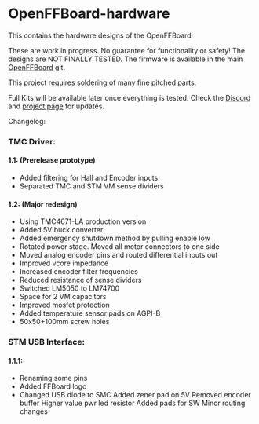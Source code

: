 # OpenFFBoard-hardware
This contains the hardware designs of the OpenFFBoard

These are work in progress.
No guarantee for functionality or safety! The designs are NOT FINALLY TESTED.
The firmware is available in the main [OpenFFBoard](https://github.com/Ultrawipf/OpenFFBoard) git.

This project requires soldering of many fine pitched parts.

Full Kits will be available later once everything is tested. Check the [Discord](https://discord.com/invite/gHtnEcP) and [project page](https://hackaday.io/project/163904-open-ffboard) for updates.

Changelog:
### TMC Driver:

#### 1.1: (Prerelease prototype)
- Added filtering for Hall and Encoder inputs.
- Separated TMC and STM VM sense dividers

#### 1.2: (Major redesign)
- Using TMC4671-LA production version
- Added 5V buck converter
- Added emergency shutdown method by pulling enable low
- Rotated power stage. Moved all motor connectors to one side
- Moved analog encoder pins and routed differential inputs out
- Improved vcore impedance
- Increased encoder filter frequencies
- Reduced resistance of sense dividers
- Switched LM5050 to LM74700
- Space for 2 VM capacitors
- Improved mosfet protection
- Added temperature sensor pads on AGPI-B
- 50x50+100mm screw holes

### STM USB Interface:
#### 1.1.1:
- Renaming some pins
- Added FFBoard logo
- Changed USB diode to SMC
Added zener pad on 5V
Removed encoder buffer
Higher value pwr led resistor
Added pads for SW
Minor routing changes
